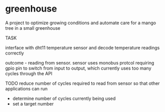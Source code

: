 # greenhouse
A project to optimize growing conditions and automate care for a mango tree in a small greenhouse

TASK

interface with dht11 temperature sensor and decode temperature readings correctly

outcome - reading from sensor. sensor uses monobus protcol requiring gpio pin to switch from input to output, which currently uses too many cycles through the API

TODO
reduce number of cycles required to read from sensor so that other applications can run
  - determine number of cycles currently being used 
  - set a target number
